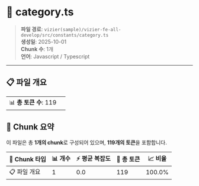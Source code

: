 # 📄 category.ts

> **파일 경로**: `vizier(sample)/vizier-fe-all-develop/src/constants/category.ts`  
> **생성일**: 2025-10-01  
> **Chunk 수**: 1개  
> **언어**: Javascript / Typescript
---


## 📋 파일 개요

| | |
|--|--|
| 📊 **총 토큰 수**: 119 |  |






## 🧩 Chunk 요약

이 파일은 총 **1개의 chunk**로 구성되어 있으며, **119개의 토큰**을 포함합니다.

| 🧩 Chunk 타입 | 📊 개수 | ⚡ 평균 복잡도 | 📝 총 토큰 | 📈 비율 |
|---------------|--------|-------------|----------|--------|
| 📋 파일 개요 | 1 | 0.0 | 119 | 100.0% |


